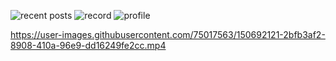 ![recent posts](https://user-images.githubusercontent.com/75017563/147478676-aa3afceb-399e-44e8-a125-10f410fa37d2.PNG)
![record](https://user-images.githubusercontent.com/75017563/147478683-e41ee411-447f-4f1d-a9e1-bddace233db4.PNG)
![profile](https://user-images.githubusercontent.com/75017563/147478684-017b14f4-4f6b-4b68-accd-bcea75855fc7.PNG)


https://user-images.githubusercontent.com/75017563/150692121-2bfb3af2-8908-410a-96e9-dd16249fe2cc.mp4

